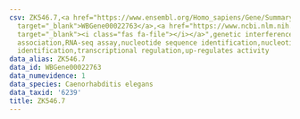 ```yaml
---
csv: ZK546.7,<a href="https://www.ensembl.org/Homo_sapiens/Gene/Summary?db=core;g=WBGene00022763"
  target="_blank">WBGene00022763</a>,<a href="https://www.ncbi.nlm.nih.gov/pubmed/27496166"
  target="_blank"><i class="fas fa-file"></i></a>",genetic interference,functional
  association,RNA-seq assay,nucleotide sequence identification,nucleotide sequence
  identification,transcriptional regulation,up-regulates activity
data_alias: ZK546.7
data_id: WBGene00022763
data_numevidence: 1
data_species: Caenorhabditis elegans
data_taxid: '6239'
title: ZK546.7
---
```

